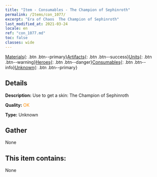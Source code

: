 ```yaml
---
title: "Item - Consumables - The Champion of Sephinroth"
permalink: /Items/con_1077/
excerpt: "Era of Chaos  The Champion of Sephinroth"
last_modified_at: 2021-03-24
locale: en
ref: "con_1077.md"
toc: false
classes: wide
---
```

 [Materials](/Items/){: .btn .btn--primary}[Artifacts](/Items/Artifacts/){: .btn .btn--success}[Units](/Items/Units/){: .btn .btn--warning}[Heroes](/Items/Heroes/){: .btn .btn--danger}[Consumables](/Items/Consumables/){: .btn .btn--info}[Unknown](/Items/Unknown/){: .btn .btn--primary}

## Details
 **Description:** Use to get a skin: The Champion of Sephinroth

 **Quality:** <span style="color: #FF8C00">OK</span>

 **Type:** Unknown

## Gather

  None

## This item contains:

  None

